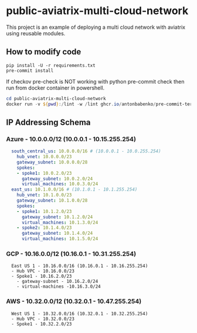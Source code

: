 # public-aviatrix-multi-cloud-network

This project is an example of deploying a multi cloud network with aviatrix using reusable modules.

## How to modify code

```terminal
pip install -U -r requirements.txt
pre-commit install
```

If checkov pre-check is NOT working with python pre-commit check then run from docker container in powershell.

```powershell
cd public-aviatrix-multi-cloud-network
docker run -v ${pwd}:/lint -w /lint ghcr.io/antonbabenko/pre-commit-terraform:latest run -a
```

## IP Addressing Schema

### Azure - 10.0.0.0/12 (10.0.0.1 - 10.15.255.254)

```yaml
  south_central_us: 10.0.0.0/16 # (10.0.0.1 - 10.0.255.254)
    hub_vnet: 10.0.0.0/23
    gateway_subnet: 10.0.0.0/28
    spokes:
    - spoke1: 10.0.2.0/23
      gateway_subnet: 10.0.2.0/24
      virtual_machines: 10.0.3.0/24
  east_us: 10.1.0.0/16 # (10.1.0.1 - 10.1.255.254)
    hub_vnet: 10.1.0.0/23
    gateway_subnet: 10.1.0.0/28
    spokes:
    - spoke1: 10.1.2.0/23
      gateway_subnet: 10.1.2.0/24
      virtual_machines: 10.1.3.0/24
    - spoke2: 10.1.4.0/23
      gateway_subnet: 10.1.4.0/24
      virtual_machines: 10.1.5.0/24
```

### GCP - 10.16.0.0/12 (10.16.0.1 - 10.31.255.254)

```text
  East US 1 - 10.16.0.0/16 (10.16.0.1 - 10.16.255.254)
  - Hub VPC - 10.16.0.0/23
  - Spoke1 - 10.16.2.0/23
    - gateway-subnet - 10.16.2.0/24
    - virtual-machines -10.16.3.0/24
```

### AWS - 10.32.0.0/12 (10.32.0.1 - 10.47.255.254)

```text
  West US 1 - 10.32.0.0/16 (10.32.0.1 - 10.32.255.254)
  - Hub VPC - 10.32.0.0/23
  - Spoke1 - 10.32.2.0/23
```


